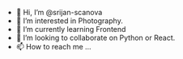 - 👋 Hi, I’m @srijan-scanova
- 👀 I’m interested in Photography.
- 🌱 I’m currently learning Frontend 
- 💞️ I’m looking to collaborate on Python or React.
- 📫 How to reach me ...

<!---
srijan-scanova/srijan-scanova is a ✨ special ✨ repository because its `README.md` (this file) appears on your GitHub profile.
You can click the Preview link to take a look at your changes.
--->
